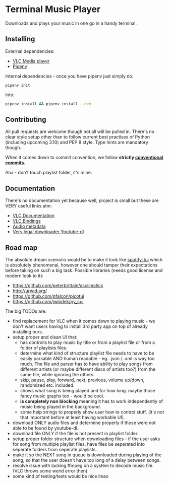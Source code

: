 

# Terminal Music Player

Downloads and plays your music in one go in a handy terminal.


## Installing

External dependencies:
* [VLC Media player](https://www.videolan.org/vlc/)
* [Pipenv](https://pypi.org/project/pipenv/)

Internal dependencies - once you have pipenv just simply do:
```shell
pipenv init
```
Into:
```bash 
pipenv install && pipenv install --dev
```


## Contributing

All pull requests are welcome though not all will be pulled in. There's no clear style setup other than to follow
current best practises of Python (including upcoming 3.10) and PEP 8 style. Type hints are mandatory though.

When it comes down to commit convention, we follow **strictly [conventional commits](https://www.conventionalcommits.org/en/v1.0.0/).**

Aha - don't touch playlist folder, it's mine.

## Documentation
There's no documentation yet because well, project is small but these are VERY useful links atm:
* [VLC Documentation](https://www.olivieraubert.net/vlc/python-ctypes/doc/)
* [VLC Bindings](https://pypi.org/project/python-vlc/)
* [Audio metadata](https://mutagen.readthedocs.io/en/latest/)
* [Very legal downloader Youtube-dl](https://github.com/ytdl-org/youtube-dl)

## Road map

The absolute dream scenario would be to make it look like [spotify-tui](https://github.com/Rigellute/spotify-tui) which
is absolutely phenomenal, however one should tamper their expectations before taking on such a big task. Possible libraries (needs good license and modern look to it):
* https://github.com/peterbrittain/asciimatics
* http://urwid.org/
* https://github.com/pfalcon/picotui
* https://github.com/jwlodek/py_cui


The big TODOs are:
* find replacement for VLC when it comes down to playing music - we don't want users having to install 3rd party app
on top of already installing ours.
* setup proper and clean UI that:
    * has controlls to play music by title or from a playlist file or from a folder of playlists files.
    * determine what kind of structure playlist file needs to have to be easily parsable AND human readable - eg. .json / .xml is way too much.
    The file and parser has to have ability to play songs from different artists (or maybe different discs of artists too?) from the same file, while ignoring the others.
    * skip, pause, play, forward, next, previous, volume up/down, randomized etc. included.
    * shows what song is being played and for how long. maybe those fancy music graphs too - would be cool.
    * **is completely non blocking** meaning it has to work independently of music being played in the background.
    * some help strings to properly show user how to control stuff. (it's not that important before at least having workable UI).
* download ONLY audio files and determine properly if those were not able to be found by youtube-dl.
* download file ONLY if the file is not present in playlist folder. 
* setup proper folder structure when downloading files - if the user asks for song from multiple playlist files, have files be
seperated into seperate folders from seperate playlists.
* make it so the NEXT song in queue is downloaded during playing of the song, so that the user doesn't have too long of a delay
between songs.
* resolve issue with lacking ffmpeg on a system to decode music file. (VLC throws some weird error then)
* some kind of testing/tests would be nice lmao